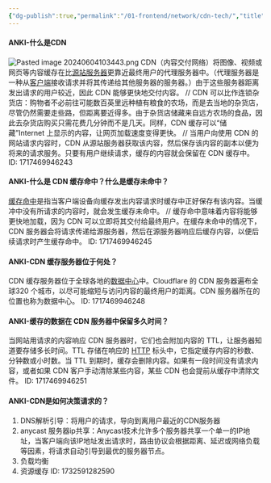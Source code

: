 ```yaml
---
{"dg-publish":true,"permalink":"/01-frontend/network/cdn-tech/","title":"cdn相关技术","created":"2024-06-04T11:20:59.000+08:00","updated":"2024-11-26T11:21:22.618+08:00"}
---
```


#### ANKI-什么是CDN
![Pasted image 20240604103443.png](/img/user/attachments/Pasted%20image%2020240604103443.png)
CDN（内容交付网络）将图像、视频或网页等内容缓存在比[源站服务器](https://www.cloudflare-cn.com/learning/cdn/glossary/origin-server/)更靠近最终用户的代理服务器中。（代理服务器是一种从[客户端](https://www.cloudflare-cn.com/learning/serverless/glossary/client-side-vs-server-side/)接收请求并将其传递给其他服务器的服务器。）由于这些服务器距离发出请求的用户较近，因此 CDN 能够更快地交付内容。
//
CDN 可以比作连锁杂货店：购物者不必前往可能数百英里远种植有粮食的农场，而是去当地的杂货店，尽管仍然需要走些路，但距离要近得多。由于杂货店储藏来自远方农场的食品，因此去杂货店购买只需花费几分钟而不是几天。同样，CDN 缓存可以“储藏”Internet 上显示的内容，让网页加载速度变得更快。
//
当用户向使用 CDN 的网站请求内容时，CDN 从源站服务器获取该内容，然后保存该内容的副本以便为将来的请求服务。只要有用户继续请求，缓存的内容就会保留在 CDN 缓存中。
ID: 1717469946243


#### ANKI-什么是 CDN 缓存命中？什么是缓存未命中？
[缓存命中](https://www.cloudflare-cn.com/learning/cdn/what-is-a-cache-hit-ratio/)是指当客户端设备向缓存发出内容请求时缓存中正好保存有该内容。当缓冲中没有所请求的内容时，就会发生缓存未命中。
//
缓存命中意味着内容将能够更快地加载，因为 CDN 可以立即将其交付给最终用户。在缓存未命中的情况下，CDN 服务器会将请求传递给源服务器，然后在源服务器响应后缓存内容，以便后续请求时产生缓存命中。
ID: 1717469946245


#### ANKI-CDN 缓存服务器位于何处？
CDN 缓存服务器位于全球各地的[数据中心](https://www.cloudflare-cn.com/learning/cdn/glossary/data-center/)中。Cloudflare 的 CDN 服务器遍布全球320 个城市，以尽可能缩短与访问内容的最终用户的距离。CDN 服务器所在的位置也称为数据中心。
ID: 1717469946248


#### ANKI-缓存的数据在 CDN 服务器中保留多久时间？
当网站用请求的内容响应 CDN 服务器时，它们也会附加内容的 TTL，让服务器知道要存储多长时间。TTL 存储在响应的 [HTTP](https://www.cloudflare-cn.com/learning/ddos/glossary/hypertext-transfer-protocol-http/) 标头中，它指定缓存内容的秒数、分钟数或小时数。当 TTL 到期时，缓存会删除内容。如果有一段时间没有请求内容，或者如果 CDN 客户手动清除某些内容，某些 CDN 也会提前从缓存中清除文件。
ID: 1717469946251


#### ANKI-CDN是如何决策请求的？
1. DNS解析引导：将用户的请求，导向到离用户最近的CDN服务器
2. anycast 服务器ip共享：Anycast技术允许多个服务器共享一个单一的IP地址，当客户端向该IP地址发出请求时，路由协议会根据距离、延迟或网络负载等因素，将请求自动引导到最优的服务器节点。
3. 负载均衡
4. 资源缓存
ID: 1732591282590


